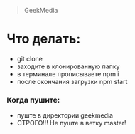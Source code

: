 > GeekMedia

# Что делать:

* git clone
* заходите в клонированную папку
* в терминале прописываете npm i
* после окончания загрузки npm start

### Когда пушите:

* пуште в директории geekmedia
* СТРОГО!!! Не пуште в ветку master!
